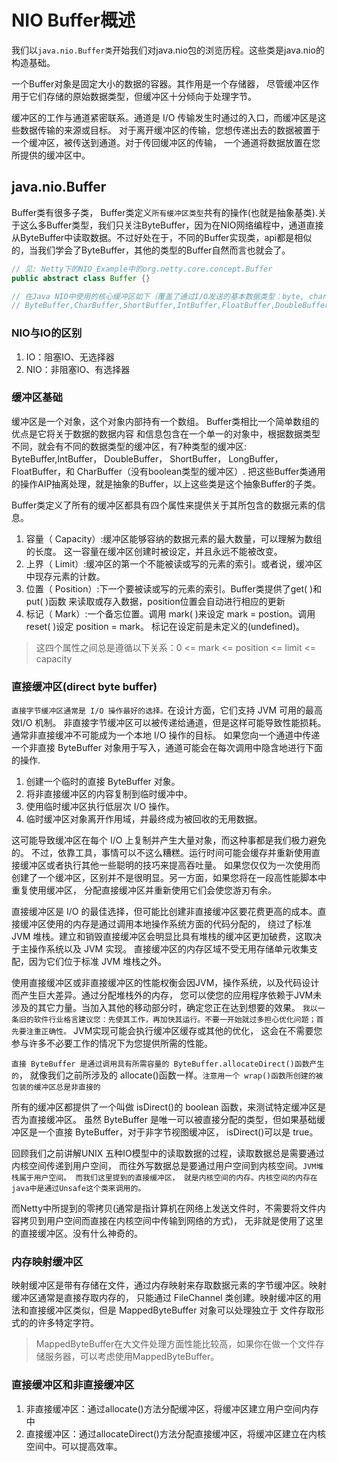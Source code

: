 # NIO Buffer概述

我们以`java.nio.Buffer类`开始我们对java.nio包的浏览历程。这些类是java.nio的构造基础。

一个Buffer对象是固定大小的数据的容器。其作用是一个存储器，
尽管缓冲区作用于它们存储的原始数据类型，但缓冲区十分倾向于处理字节。

缓冲区的工作与通道紧密联系。通道是 I/O 传输发生时通过的入口，而缓冲区是这些数据传输的来源或目标。
对于离开缓冲区的传输，您想传递出去的数据被置于一个缓冲区，被传送到通道。对于传回缓冲区的传输，
一个通道将数据放置在您所提供的缓冲区中。

## java.nio.Buffer

Buffer类有很多子类， Buffer类定义`所有缓冲区类型`共有的操作(也就是抽象基类).关于这么多Buffer类型，我们只关注ByteBuffer，因为在NIO网络编程中，通道直接从ByteBuffer中读取数据。不过好处在于，不同的Buffer实现类，api都是相似的，当我们学会了ByteBuffer，其他的类型的Buffer自然而言也就会了。

```java
// 见: Netty下的NIO_Example中的org.netty.core.concept.Buffer
public abstract class Buffer {}

// 在Java NIO中使用的核心缓冲区如下（覆盖了通过I/O发送的基本数据类型：byte, char、short, int, long, float, double ，long）：
// ByteBuffer,CharBuffer,ShortBuffer,IntBuffer,FloatBuffer,DoubleBuffer,LongBuffer
```
 
### NIO与IO的区别

1. IO：阻塞IO、无选择器
2. NIO：非阻塞IO、有选择器

### 缓冲区基础

缓冲区是一个对象，这个对象内部持有一个数组。 Buffer类相比一个简单数组的优点是它将关于数据的数据内容
和信息包含在一个单一的对象中，根据数据类型不同，就会有不同的数据类型的缓冲区，有7种类型的缓冲区:
ByteBuffer,IntBuffer， DoubleBuffer， ShortBuffer， LongBuffer， FloatBuffer，和 CharBuffer（没有boolean类型的缓冲区）.
把这些Buffer类通用的操作AIP抽离处理，就是抽象的Buffer，以上这些类是这个抽象Buffer的子类。

Buffer类定义了所有的缓冲区都具有四个属性来提供关于其所包含的数据元素的信息。

1. 容量（ Capacity）:缓冲区能够容纳的数据元素的最大数量，可以理解为数组的长度。 
这一容量在缓冲区创建时被设定，并且永远不能被改变。
2. 上界（ Limit）:缓冲区的第一个不能被读或写的元素的索引。或者说，缓冲区中现存元素的计数。
3. 位置（ Position）:下一个要被读或写的元素的索引。Buffer类提供了get( )和 put( )函数
来读取或存入数据，position位置会自动进行相应的更新
4. 标记（ Mark）:一个备忘位置。调用 mark( )来设定 mark = postion。调用 reset( )设定 position = mark。
标记在设定前是未定义的(undefined)。

>这四个属性之间总是遵循以下关系：0 <= mark <= position <= limit <= capacity

### 直接缓冲区(direct byte buffer)

`直接字节缓冲区通常是 I/O 操作最好的选择。`在设计方面，它们支持 JVM 可用的最高效I/O 机制。
非直接字节缓冲区可以被传递给通道，但是这样可能导致性能损耗。通常非直接缓冲不可能成为一个本地 I/O 操作的目标。
如果您向一个通道中传递一个非直接 ByteBuffer 对象用于写入，通道可能会在每次调用中隐含地进行下面的操作.

1. 创建一个临时的直接 ByteBuffer 对象。
2. 将非直接缓冲区的内容复制到临时缓冲中。
3. 使用临时缓冲区执行低层次 I/O 操作。
4. 临时缓冲区对象离开作用域，并最终成为被回收的无用数据。

这可能导致缓冲区在每个 I/O 上复制并产生大量对象，而这种事都是我们极力避免的。
不过，依靠工具，事情可以不这么糟糕。运行时间可能会缓存并重新使用直接缓冲区或者执行其他一些聪明的技巧来提高吞吐量。
如果您仅仅为一次使用而创建了一个缓冲区，区别并不是很明显。另一方面，如果您将在一段高性能脚本中重复使用缓冲区，
分配直接缓冲区并重新使用它们会使您游刃有余。

直接缓冲区是 I/O 的最佳选择，但可能比创建非直接缓冲区要花费更高的成本。直接缓冲区使用的内存是通过调用本地操作系统方面的代码分配的，
绕过了标准 JVM 堆栈。建立和销毁直接缓冲区会明显比具有堆栈的缓冲区更加破费，这取决于主操作系统以及 JVM 实现。
直接缓冲区的内存区域不受无用存储单元收集支配，因为它们位于标准 JVM 堆栈之外。

使用直接缓冲区或非直接缓冲区的性能权衡会因JVM，操作系统，以及代码设计而产生巨大差异。通过分配堆栈外的内存，
您可以使您的应用程序依赖于JVM未涉及的其它力量。当加入其他的移动部分时，确定您正在达到想要的效果。
`我以一条旧的软件行业格言建议您：先使其工作，再加快其运行。不要一开始就过多担心优化问题；首先要注重正确性。` 
JVM实现可能会执行缓冲区缓存或其他的优化， 这会在不需要您参与许多不必要工作的情况下为您提供所需的性能。

`直接 ByteBuffer 是通过调用具有所需容量的 ByteBuffer.allocateDirect()函数产生的`，
就像我们之前所涉及的 allocate()函数一样。`注意用一个 wrap()函数所创建的被包装的缓冲区总是非直接的`

所有的缓冲区都提供了一个叫做 isDirect()的 boolean 函数，来测试特定缓冲区是否为直接缓冲区。
虽然 ByteBuffer 是唯一可以被直接分配的类型，但如果基础缓冲区是一个直接 ByteBuffer，对于非字节视图缓冲区， isDirect()可以是 true。

回顾我们之前讲解UNIX 五种IO模型中的读取数据的过程，读取数据总是需要通过内核空间传递到用户空间，
而往外写数据总是要通过用户空间到内核空间。`JVM堆栈属于用户空间。 而我们这里提到的直接缓冲区，
就是内核空间的内存。内核空间的内存在java中是通过Unsafe这个类来调用的。`

而Netty中所提到的零拷贝(通常是指计算机在网络上发送文件时，不需要将文件内容拷贝到用户空间而直接在内核空间中传输到网络的方式)，
无非就是使用了这里的直接缓冲区。没有什么神奇的。

### 内存映射缓冲区

映射缓冲区是带有存储在文件，通过内存映射来存取数据元素的字节缓冲区。映射缓冲区通常是直接存取内存的，
只能通过 FileChannel 类创建。映射缓冲区的用法和直接缓冲区类似，但是 MappedByteBuffer 对象可以处理独立于
文件存取形式的的许多特定字符。

>MappedByteBuffer在大文件处理方面性能比较高，如果你在做一个文件存储服务器，可以考虑使用MappedByteBuffer。

### 直接缓冲区和非直接缓冲区

1. 非直接缓冲区：通过allocate()方法分配缓冲区，将缓冲区建立用户空间内存中
2. 直接缓冲区：通过allocateDirect()方法分配直接缓冲区，将缓冲区建立在内核空间中。可以提高效率。